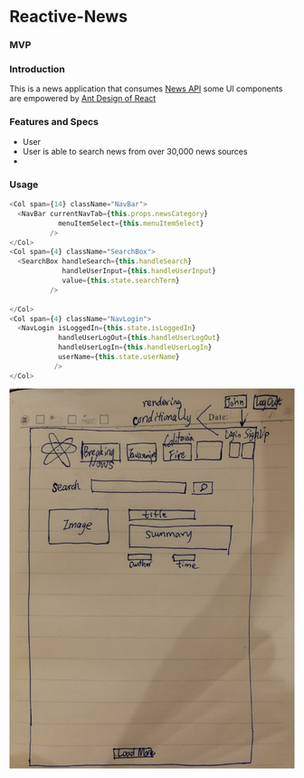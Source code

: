 # Reactive-News
### MVP
### Introduction
This is a news application that consumes [News API](https://newsapi.org/docs)
some UI components are empowered by [Ant Design of React](https://github.com/ant-design/ant-design/)
### Features and Specs
- User
- User is able to search news from over 30,000 news sources
-
### Usage

```javascript
<Col span={14} className="NavBar">
  <NavBar currentNavTab={this.props.newsCategory}
            menuItemSelect={this.menuItemSelect}
          />
</Col>
<Col span={4} className="SearchBox">
  <SearchBox handleSearch={this.handleSearch}
             handleUserInput={this.handleUserInput}
             value={this.state.searchTerm}
          />

</Col>
<Col span={4} className="NavLogin">
  <NavLogin isLoggedIn={this.state.isLoggedIn}
            handleUserLogOut={this.handleUserLogOut}
            handleUserLogIn={this.handleUserLogIn}
            userName={this.state.userName}
           />
</Col>
```
![wireframe](wireFrame.jpg)
